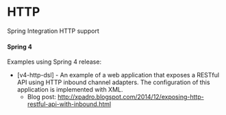 # HTTP
Spring Integration HTTP support
#### Spring 4
Examples using Spring 4 release:

* [v4-http-dsl] - An example of a web application that exposes a RESTful API using HTTP inbound channel adapters. The configuration of this application is implemented with XML.
  * Blog post: http://xpadro.blogspot.com/2014/12/exposing-http-restful-api-with-inbound.html
